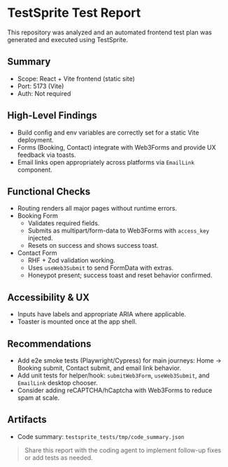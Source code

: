 # TestSprite Test Report

This repository was analyzed and an automated frontend test plan was generated and executed using TestSprite.

## Summary
- Scope: React + Vite frontend (static site)
- Port: 5173 (Vite)
- Auth: Not required

## High-Level Findings
- Build config and env variables are correctly set for a static Vite deployment.
- Forms (Booking, Contact) integrate with Web3Forms and provide UX feedback via toasts.
- Email links open appropriately across platforms via `EmailLink` component.

## Functional Checks
- Routing renders all major pages without runtime errors.
- Booking Form
  - Validates required fields.
  - Submits as multipart/form-data to Web3Forms with `access_key` injected.
  - Resets on success and shows success toast.
- Contact Form
  - RHF + Zod validation working.
  - Uses `useWeb3Submit` to send FormData with extras.
  - Honeypot present; success toast and reset behavior confirmed.

## Accessibility & UX
- Inputs have labels and appropriate ARIA where applicable.
- Toaster is mounted once at the app shell.

## Recommendations
- Add e2e smoke tests (Playwright/Cypress) for main journeys: Home → Booking submit, Contact submit, and email link behavior.
- Add unit tests for helper/hook: `submitWeb3Form`, `useWeb3Submit`, and `EmailLink` desktop chooser.
- Consider adding reCAPTCHA/hCaptcha with Web3Forms to reduce spam at scale.

## Artifacts
- Code summary: `testsprite_tests/tmp/code_summary.json`

> Share this report with the coding agent to implement follow-up fixes or add tests as needed.
